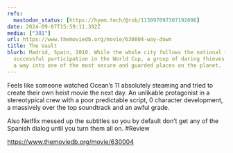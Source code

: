 ```yaml
---
refs:
  mastodon_status: [https://hyem.tech/@rob/113097097307192096]
date: 2024-09-07T15:59:11.392Z
media: ["381"]
url: https://www.themoviedb.org/movie/630004-way-down
title: The Vault
blurb: Madrid, Spain, 2010. While the whole city follows the national team's
  successful participation in the World Cup, a group of daring thieves look for
  a way into one of the most secure and guarded places on the planet.
---
```


Feels like someone watched Ocean’s 11 absolutely steaming and tried to create their own heist movie the next day. An unlikable protagonist in a stereotypical crew with a poor predictable script, 0 character development, a massively over the top soundtrack and an awful grade.

Also Netflix messed up the subtitles so you by default don’t get any of the Spanish dialog until you turn them all on. #Review

https://www.themoviedb.org/movie/630004

